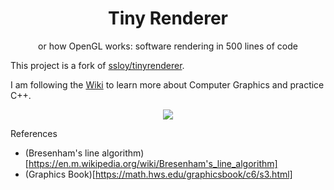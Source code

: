 <div align="center">
  <h1>Tiny Renderer</h1>
  <p>or how OpenGL works: software rendering in 500 lines of code</p>
</div>

This project is a fork of [ssloy/tinyrenderer](https://github.com/ssloy/tinyrenderer).

I am following the [Wiki](https://github.com/ssloy/tinyrenderer/wiki) to learn more about Computer Graphics and practice C++.

<div align="center">
  <img src="https://raw.githubusercontent.com/ssloy/tinyrenderer/gh-pages/img/01-bresenham/5da6818190.png"/>
</div>

References
- (Bresenham's line algorithm)[https://en.m.wikipedia.org/wiki/Bresenham's_line_algorithm]
- (Graphics Book)[https://math.hws.edu/graphicsbook/c6/s3.html]

